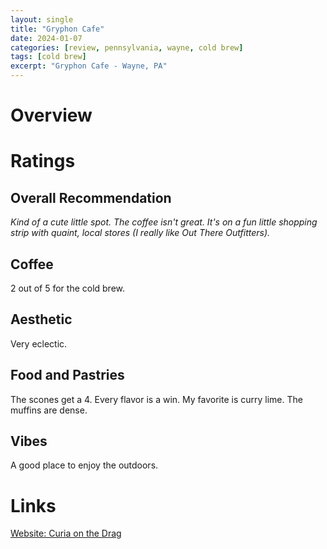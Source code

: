 ```yaml
---
layout: single
title: "Gryphon Cafe"
date: 2024-01-07
categories: [review, pennsylvania, wayne, cold brew]
tags: [cold brew]
excerpt: "Gryphon Cafe - Wayne, PA"
---
```


# Overview


# Ratings

## Overall Recommendation

*Kind of a cute little spot. The coffee isn't great.  It's on a fun little shopping strip with quaint, local stores (I really like Out There Outfitters).*

<h2>Coffee  <div class="Stars" style="--rating: 4;" aria-label="Rating of this category is 4 out of 5.">   </div></h2>

2 out of 5 for the cold brew.


<h2>Aesthetic  <div class="Stars" style="--rating: 2;" aria-label="Rating of this category is 2 out of 5.">   </div></h2>

Very eclectic.

<h2>Food and Pastries  <div class="Stars" style="--rating: 4;" aria-label="Rating of this category is 4 out of 5.">   </div></h2>

The scones get a 4.  Every flavor is a win.  My favorite is curry lime.  The muffins are dense.


<h2>Vibes  <div class="Stars" style="--rating: 3;" aria-label="Rating of this category is 3 out of 5.">   </div></h2>

A good place to enjoy the outdoors.

# Links
[Website: Curia on the Drag](https://www.curiaonthedrag.com/#welcome)
